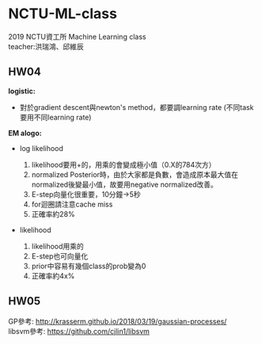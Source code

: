 # NCTU-ML-class
2019 NCTU資工所 Machine Learning class  
teacher:洪瑞鴻、邱維辰  

## HW04
__logistic:__  
* 對於gradient descent與newton's method，都要調learning rate (不同task要用不同learning rate)  

__EM alogo:__ 
* log likelihood
  1. likelihood要用+的，用乘的會變成極小值（0.X的784次方）  
  2. normalized Posterior時，由於大家都是負數，會造成原本最大值在normalized後變最小值，故要用negative normalized改善。
  3. E-step向量化很重要，10分鐘->5秒
  4. for迴圈請注意cache miss
  5. 正確率約28\%
  
* likelihood
  1. likelihood用乘的
  2. E-step也可向量化
  3. prior中容易有幾個class的prob變為0
  3. 正確率約4x\%

## HW05
GP參考: http://krasserm.github.io/2018/03/19/gaussian-processes/  
libsvm參考: https://github.com/cjlin1/libsvm
